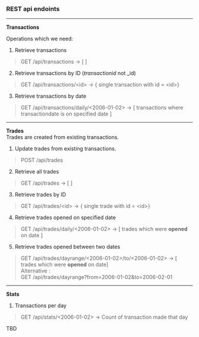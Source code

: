 ### REST api endoints

---

**Transactions**

Operations which we need:
1. Retrieve transactions
> GET /api/transactions -> [ ]
2. Retrieve transactions by ID (_transactionid_ not _id)
> GET /api/transactions/\<id\> -> { single transaction with id = \<id\>}  
3. Retrieve transactions by date 
> GET /api/transactions/daily/<2006-01-02> -> [ transactions where transactiondate is on specified date ] 
---

**Trades**  
Trades are created from existing transactions.  

1. Update trades from existing transactions.
> POST /api/trades
2. Retrieve all trades
> GET /api/trades -> [ ]
3. Retrieve trades by ID 
> GET /api/trades/\<id\> -> { single trade with id = \<id\>}
4. Retrieve trades opened on specified date
> GET /api/trades/daily/<2006-01-02> -> [ trades which were **opened** on date ]
5. Retrieve trades opened between two dates
> GET /api/trades/dayrange/<2006-01-02>/to/<2006-01-02> -> [ trades which were **opened** on date]   
Alternative :  
> GET /api/trades/dayrange?from=2006-01-02&to=2006-02-01

---
**Stats** 

1. Transactions per day
> GET /api/stats/<2006-01-02> -> Count of transaction made that day  

TBD

